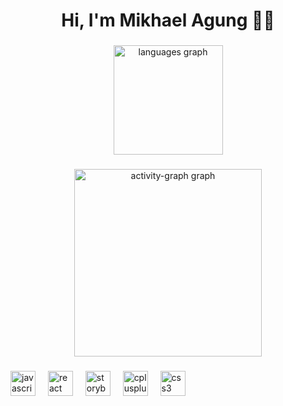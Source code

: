 <h1 align="center">Hi,  I'm Mikhael Agung 👋🔥</h1>

###

<div align="center">
  <img src="https://github-readme-stats.vercel.app/api/top-langs?username=Mikhael-Agung&locale=en&hide_title=false&layout=compact&card_width=320&langs_count=5&theme=dracula&hide_border=false&order=2" height="175" alt="languages graph"  />
  <!-- <img src="https://streak-stats.demolab.com?user=Mikhael-Agung&locale=en&mode=daily&theme=dracula&hide_border=false&border_radius=5&order=3" height="300" alt="streak graph"  /> -->
</div>

###

<div align="center">
    <img src="https://github-readme-activity-graph.vercel.app/graph?username=Mikhael-Agung&radius=16&theme=react&area=true&order=5" height="300" alt="activity-graph graph"  />
  </div>

###

<div align="left">
  <img src="https://cdn.jsdelivr.net/gh/devicons/devicon/icons/javascript/javascript-original.svg" height="40" alt="javascript logo"  />
  <img width="12" />
  <img src="https://cdn.jsdelivr.net/gh/devicons/devicon/icons/react/react-original.svg" height="40" alt="react logo"  />
  <img width="12" />
  <img src="https://cdn.jsdelivr.net/gh/devicons/devicon/icons/storybook/storybook-original.svg" height="40" alt="storybook logo"  />
  <img width="12" />
  <img src="https://cdn.jsdelivr.net/gh/devicons/devicon/icons/cplusplus/cplusplus-original.svg" height="40" alt="cplusplus logo"  />
  <img width="12" />
  <img src="https://cdn.jsdelivr.net/gh/devicons/devicon/icons/css3/css3-original.svg" height="40" alt="css3 logo"  />
</div>

###
